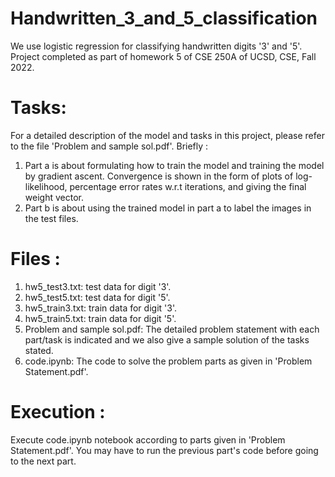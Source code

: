 # Handwritten_3_and_5_classification
We use logistic regression for classifying handwritten digits '3' and '5'. Project completed as part of homework 5 of CSE 250A of UCSD, CSE, Fall 2022.

# Tasks: 
For a detailed description of the model and tasks in this project, please refer to the file 'Problem and sample sol.pdf'. Briefly : 
1. Part a is about formulating how to train the model and training the model by gradient ascent. Convergence is shown in the form of plots of log-likelihood, percentage error rates w.r.t iterations, and giving the final weight vector.
2. Part b is about using the trained model in part a to label the images in the test files. 

# Files :
1. hw5_test3.txt: test data for digit '3'. 
2. hw5_test5.txt: test data for digit '5'.
3. hw5_train3.txt: train data for digit '3'.
4. hw5_train5.txt: train data for digit '5'.  
5. Problem and sample sol.pdf: The detailed problem statement with each part/task is indicated and we also give a sample solution of the tasks stated. 
6. code.ipynb: The code to solve the problem parts as given in 'Problem Statement.pdf'.

# Execution :
Execute code.ipynb notebook according to parts given in 'Problem Statement.pdf'. You may have to run the previous part's code before going to the next part.

